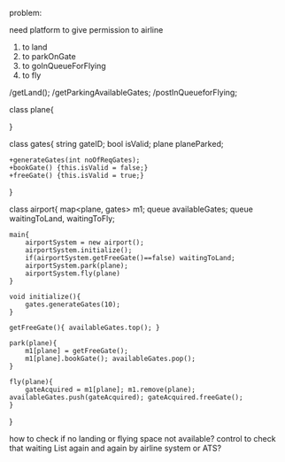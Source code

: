 problem:

need platform to give permission to airline

1) to land
2) to parkOnGate
3) to goInQueueForFlying
4) to fly


/getLand(); /getParkingAvailableGates; /postInQueueforFlying;


class plane{

}

class gates{
    string gateID;
    bool isValid;
    plane planeParked;

    +generateGates(int noOfReqGates);
    +bookGate() {this.isValid = false;}
    +freeGate() {this.isValid = true;}
}

class airport{
    map<plane, gates> m1;
    queue<gates> availableGates;
    queue<plane> waitingToLand, waitingToFly;

    main{
        airportSystem = new airport();
        airportSystem.initialize();
        if(airportSystem.getFreeGate()==false) waitingToLand;
        airportSystem.park(plane);
        airportSystem.fly(plane)
    }

    void initialize(){
        gates.generateGates(10);
    }

    getFreeGate(){ availableGates.top(); }

    park(plane){
        m1[plane] = getFreeGate();
        m1[plane].bookGate(); availableGates.pop();
    }

    fly(plane){
        gateAcquired = m1[plane]; m1.remove(plane); availableGates.push(gateAcquired); gateAcquired.freeGate();
    }
}

how to check if no landing or flying space not available? control to check that waiting List again and again by airline system or ATS?

